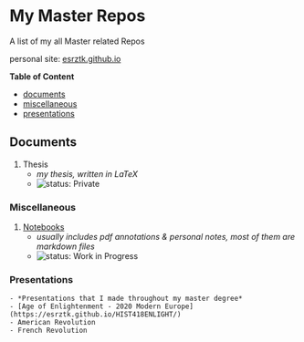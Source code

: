 # My Master Repos

A list of my all Master related Repos

personal site: [esrztk.github.io](esrztk.github.io)

**Table of Content**

* [documents](#documents)
* [miscellaneous](#miscellaneous)
* [presentations](#presentations)


## Documents

1. Thesis
    - *my thesis, written in LaTeX*
    - ![status: Private](https://img.shields.io/badge/status-Private-red.svg)

### Miscellaneous

1. [Notebooks](https://github.com/esrztk/notebook)
    - *usually includes pdf annotations & personal notes, most of them are markdown files*
    - ![status: Work in Progress](https://img.shields.io/badge/status-Work%20in%20Progress-yellow.svg)

### Presentations
    - *Presentations that I made throughout my master degree*
    - [Age of Enlightenment - 2020 Modern Europe](https://esrztk.github.io/HIST418ENLIGHT/)
    - American Revolution
    - French Revolution
